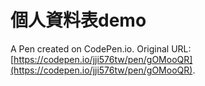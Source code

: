 # 個人資料表demo

A Pen created on CodePen.io. Original URL: [https://codepen.io/jji576tw/pen/gOMooQR](https://codepen.io/jji576tw/pen/gOMooQR).



